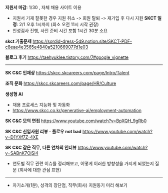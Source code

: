 **지원서 마감**: 1/30 , 자체 채용 사이트 이용
- 지원서 기재 잘못한 경우 지원 취소 -> 회원 탈퇴 -> 재가입 후 다시 지원
**SKCT 일정**: 2/1 오후 1시까지 (최소 오전 11시 시작 권장)
- 인성검사 진행, 사전 준비 시간 포함 1시간 30분 소요

**skct 기출문제** 
https://sordid-dress-5d9.notion.site/SKCT-PDF-c8eae4e3565e4840a5210669077d1e03

**블로그 후기** 
https://taehyuklee.tistory.com/7#google_vignette

---
**SK C&C 인재상** 
https://skcc.skcareers.com/page/Intro/Talent

**조직 문화**
https://skcc.skcareers.com/page/HR/Culture

**생성형 AI**
- 채용 프로세스 지능화 및 자동화
- https://www.skcc.co.kr/generative-ai/employment-automation

**SK C&C 모의 면접** 
https://www.youtube.com/watch?v=BpXQH_9gRb0

**SK C&C 신입사원 리뷰 - 플로우 not bad** 
https://www.youtube.com/watch?v=D1YXf7Z-4XE

**SK C&C 같은 직무, 다른 연차의 인터뷰**
https://www.youtube.com/watch?v=SABnK7OjSi4
- 연도별 직무 관련 이슈를 정리해보고, 어떻게 이러한 방향성을 가지게 되었는지 질문 (회사에 대한 관심 표현)

---

- 자기소개(1분), 성격의 장단점, 직무(회사) 지원동기 미리 해보기